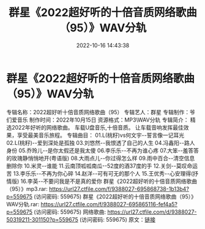 ﻿---
title: 群星《2022超好听的十倍音质网络歌曲（95）》WAV分轨
date: 2022-10-16 14:43:38
categories: WAV车载音乐、镜像
tags: 华语中文
---
# 群星《2022超好听的十倍音质网络歌曲（95）》WAV分轨

专辑名称：2022超好听十倍音质网络歌曲（95）
专辑艺人：群星
专辑制作：爷们爱音乐
制作时间：2022年10月15日
资源格式：MP3\WAV分轨
专辑简介：
精选2022年好听的网络歌曲。
车载U盘音乐,十倍音质。
让车载音响发挥最佳效果，享受最美音乐旅程。
专辑曲目：
01.L(桃籽)vs何文宇--誓言像一记耳光
02.L(桃籽)--爱到深处是孤独
03.刘悠然--我恨透了自己的人生
04.冯鑫阳--路人身份
05.乔玲儿--是你太假还是我太傻
06.李乐乐--不再为谁心疼
07.大笨--羞答答的玫瑰静悄悄地开(粤语版)
08.大雨点儿--你过得怎么样
09.雨中百合--清空信息删除你
10.米灵--谁能
11.云南顶呱呱南瓜--52度的酒37度的手
12.关剑--莫叹命运苦
13.李乐乐--不再为你心碎
14.赵洋--可有可无的那个人
15.王优秀--心安理得(抒情版)
16.李英--不要问我是不是真的爱你
群星《2022超好听的十倍音质网络歌曲（95）》mp3.rar: https://url27.ctfile.com/f/9388027-695868738-1b13b4?p=559675
(访问密码: 559675)
群星《2022超好听的十倍音质网络歌曲（95）》WAV分轨.rar: https://url27.ctfile.com/f/9388027-695865116-fef4a5?p=559675
(访问密码: 559675)
网络歌曲: https://url27.ctfile.com/d/9388027-50319211-301150?p=559675
(访问密码: 559675)
原文：[链接](https://blog.sina.com.cn/s/blog_1647c7e7601030zxc.html)